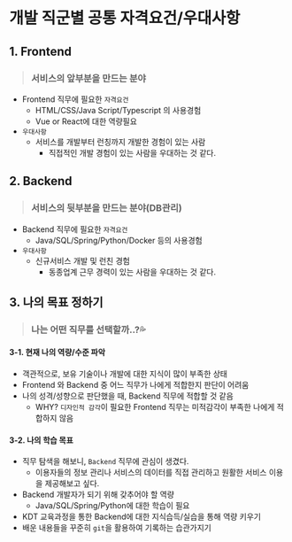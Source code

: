 # **개발 직군별 공통 자격요건/우대사항**

## 1. Frontend
>### 서비스의 앞부분을 만드는 분야
- Frontend 직무에 필요한 `자격요건`
    * HTML/CSS/Java Script/Typescript 의 사용경험
    * Vue or React에 대한 역량필요
- `우대사항`
    * 서비스를 개발부터 런칭까지 개발한 경험이 있는 사람
        * 직접적인 개발 경험이 있는 사람을 우대하는 것 같다.

## 2. Backend
>### 서비스의 뒷부분을 만드는 분야(DB관리)
- Backend 직무에 필요한 `자격요건`
    * Java/SQL/Spring/Python/Docker 등의 사용경험
- `우대사항`
    * 신규서비스 개발 및 런친 경험
        * 동종업계 근무 경력이 있는 사람을 우대하는 것 같다.

## 3. 나의 목표 정하기
>### 나는 어떤 직무를 선택할까..?💦
#### 3-1. 현재 나의 역량/수준 파악
- 객관적으로, 보유 기술이나 개발에 대한 지식이 많이 부족한 상태
- Frontend 와 Backend 중 어느 직무가 나에게 적합한지 판단이 어려움
- 나의 성격/성향으로 판단했을 때, Backend 직무에 적합할 것 같음
    * WHY? `디자인적 감각`이 필요한 Frontend 직무는 미적감각이 부족한 나에게 적합하지 않음
#### 3-2. 나의 학습 목표
- 직무 탐색을 해보니, `Backend` 직무에 관심이 생겼다.
    * 이용자들의 정보 관리나 서비스의 데이터를 직접 관리하고 원활한 서비스 이용을 제공해보고 싶다.
- Backend 개발자가 되기 위해 갖추어야 할 역량
    * Java/SQL/Spring/Python에 대한 학습이 필요
- KDT 교육과정을 통한 Backend에 대한 지식습득/실습을 통해 역량 키우기
- 배운 내용들을 꾸준히 `git`을 활용하여 기록하는 습관가지기
    